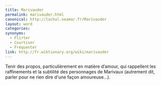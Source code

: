 ```yaml
---
title: Marivauder
permalink: marivauder.html
canonical: http://lachal.neamar.fr/Marivauder
layout: word
categories:
synonyms:
  - Flirter
  - Courtiser
  - Fréquenter
link: http://fr.wiktionary.org/wiki/marivauder
---
```


Tenir des propos, particulièrement en matière d’amour, qui rappellent les raffinements et la subtilité des personnages de Marivaux (autrement dit, parler pour ne rien dire d'une façon amoureuse…).

